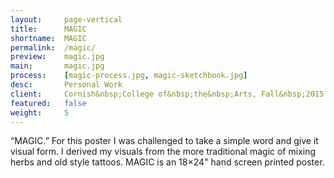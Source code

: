 ```yaml
---
layout:     page-vertical
title:      MAGIC
shortname:  MAGIC
permalink:  /magic/
preview:    magic.jpg
main:       magic.jpg
process:    [magic-process.jpg, magic-sketchbook.jpg]
desc:       Personal Work
client:     Cornish&nbsp;College of&nbsp;the&nbsp;Arts, Fall&nbsp;2015
featured:   false
weight:     5
---
```


“MAGIC.” For this poster I was challenged to take a simple word and give it visual form. I derived my visuals from the more traditional magic of mixing herbs and old style tattoos. MAGIC is an 18×24" hand screen printed poster.
